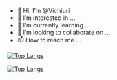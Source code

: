 - 👋 Hi, I’m @Vichiuri
- 👀 I’m interested in ...
- 🌱 I’m currently learning ...
- 💞️ I’m looking to collaborate on ...
- 📫 How to reach me ...

<!---
Vichiuri/Vichiuri is a ✨ special ✨ repository because its `README.md` (this file) appears on your GitHub profile.
You can click the Preview link to take a look at your changes.
--->



[![Top Langs](https://github-readme-stats.vercel.app/api/top-langs/?username=Vichiuri&layout=compact)](https://github.com/vichiuri/github-readme-stats)


[![Top Langs](https://github-readme-stats.vercel.app/api/top-langs/?username=Vichiuri)](https://github.com/Vichiuri/github-readme-stats)

